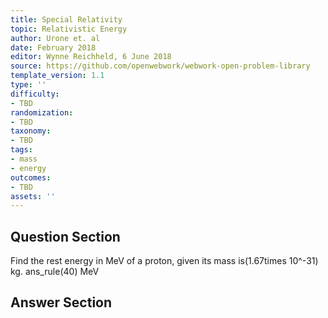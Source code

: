 ```yaml
---
title: Special Relativity
topic: Relativistic Energy
author: Urone et. al
date: February 2018
editor: Wynne Reichheld, 6 June 2018
source: https://github.com/openwebwork/webwork-open-problem-library
template_version: 1.1
type: ''
difficulty:
- TBD
randomization:
- TBD
taxonomy:
- TBD
tags:
- mass
- energy
outcomes:
- TBD
assets: ''
---
```


## Question Section 

Find the rest energy in MeV of a proton, given its mass is(1.67times 10^-31) kg.
ans_rule(40) MeV



## Answer Section

